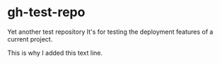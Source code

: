 # gh-test-repo
Yet another test repository
It's for testing the deployment features of a current project.

This is why I added this text line.